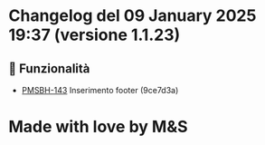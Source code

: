 # Changelog del 09 January 2025 19:37 (versione 1.1.23)

## 🎉 Funzionalità
- [PMSBH-143](https://jira.example.com/browse/PMSBH-143) Inserimento footer (9ce7d3a)


# Made with love by M&S
